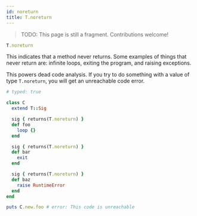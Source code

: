 ```yaml
---
id: noreturn
title: T.noreturn
---
```


> TODO: This page is still a fragment. Contributions welcome!

```ruby
T.noreturn
```

This indicates that a method never returns. Some examples of things that never return are: infinite loops, exiting the
program, and raising exceptions.

This powers dead code analysis. If you try to do something with a value of type `T.noreturn`, you will get an
unreachable code error.

```ruby
# typed: true

class C
  extend T::Sig

  sig { returns(T.noreturn) }
  def foo
    loop {}
  end

  sig { returns(T.noreturn) }
  def bar
    exit
  end

  sig { returns(T.noreturn) }
  def baz
    raise RuntimeError
  end
end

puts C.new.foo # error: This code is unreachable
```
